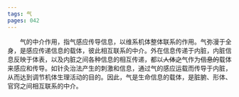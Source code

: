 ```yaml
---
tags: 气
pages: 042
---
```

&emsp;&emsp;气的中介作用，指气感应传导信息，以维系机体整体联系的作用。气弥漫于全身，是感应传递信息的载体，彼此相互联系的中介。外在信息传递于内脏，内脏信息反映于体表，以及内脏之间各种信息的相互传递，都以~~人体之~~气作为~~信息的~~载体来感应和传导。如针灸治法产生的刺激和信息，通过气的感应运载而传导于内脏，从而达到调节机体生理活动的目的。因此，气是生命信息的载体，是脏腑、形体、官窍之间相互联系的中介。